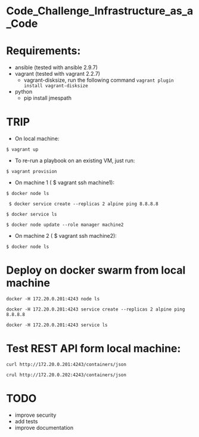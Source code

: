 # Code_Challenge_Infrastructure_as_a_Code

# Requirements:
- ansible (tested with ansible 2.9.7)
- vagrant (tested with vagrant 2.2.7)
    - vagrant-disksize, run the following command ```vagrant plugin install vagrant-disksize```
- python
    - pip install jmespath

# TRIP
- On local machine:

```$ vagrant up```

- To re-run a playbook on an existing VM, just run:

``` $ vagrant provision ```

- On machine 1 ( $ vagrant ssh machine1):

``` $ docker node ls ```

``` $ docker service create --replicas 2 alpine ping 8.8.8.8```

``` $ docker service ls ```

``` $ docker node update --role manager machine2 ```

- On machine 2 ( $ vagrant ssh machine2):

``` $ docker node ls ```

# Deploy on docker swarm from local machine
```docker -H 172.20.0.201:4243 node ls```

```docker -H 172.20.0.201:4243 service create --replicas 2 alpine ping 8.8.8.8```

```docker -H 172.20.0.201:4243 service ls```

# Test REST API form local machine:
``` curl http://172.20.0.201:4243/containers/json ```

``` crul http://172.20.0.202:4243/containers/json ```


# TODO
- improve security
- add tests
- improve documentation

